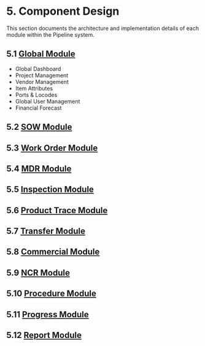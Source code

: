 # 5. Component Design

This section documents the architecture and implementation details of each module within the Pipeline system.

## 5.1 [Global Module](5.1-Global-Module.md)
- Global Dashboard
- Project Management
- Vendor Management
- Item Attributes
- Ports & Locodes
- Global User Management
- Financial Forecast

## 5.2 [SOW Module](5.2-SOW-Module.md)
## 5.3 [Work Order Module](5.3-Work-Order-Module.md)
## 5.4 [MDR Module](5.4-MDR-Module.md)
## 5.5 [Inspection Module](5.5-Inspection-Module.md)
## 5.6 [Product Trace Module](5.6-Product-Trace-Module.md)
## 5.7 [Transfer Module](5.7-Transfer-Module.md)
## 5.8 [Commercial Module](5.8-Commercial-Module.md)
## 5.9 [NCR Module](5.9-NCR-Module.md)
## 5.10 [Procedure Module](5.10-Procedure-Module.md)
## 5.11 [Progress Module](5.11-Progress-Module.md)
## 5.12 [Report Module](5.12-Report-Module.md)
